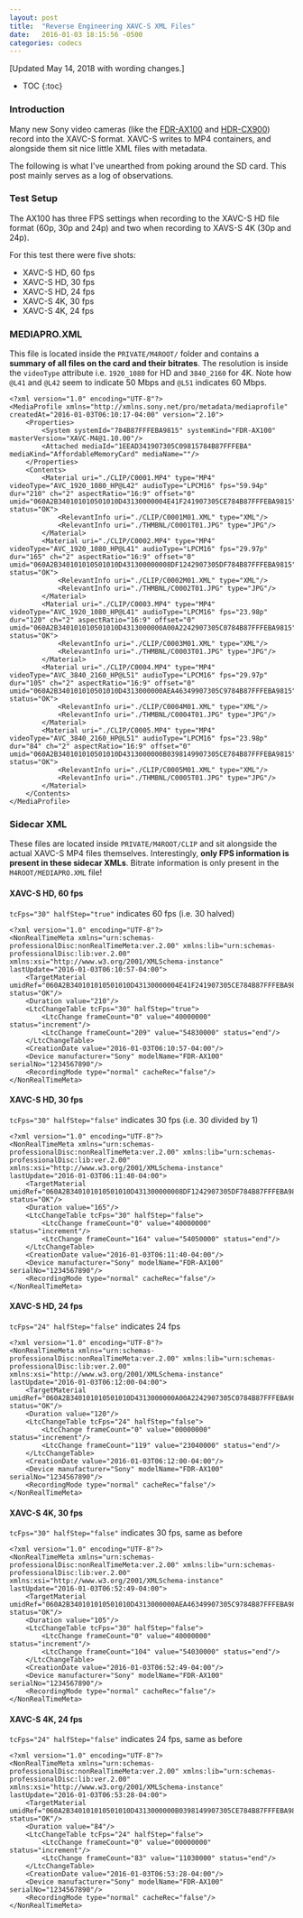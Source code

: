 ```yaml
---
layout: post
title:  "Reverse Engineering XAVC-S XML Files"
date:   2016-01-03 18:15:56 -0500
categories: codecs
---
```


[Updated May 14, 2018 with wording changes.]

* TOC
{:toc}

### Introduction

Many new Sony video cameras (like the [FDR-AX100](http://www.sony.com/electronics/handycam-camcorders/fdr-ax100) and [HDR-CX900](http://www.sony.com/electronics/handycam-camcorders/hdr-cx900)) record into the XAVC-S format. XAVC-S writes to MP4 containers, and alongside them sit nice little XML files with metadata.

The following is what I've unearthed from poking around the SD card. This post mainly serves as a log of observations.

### Test Setup

The AX100 has three FPS settings when recording to the XAVC-S HD file format (60p, 30p and 24p) and two when recording to XAVS-S 4K (30p and 24p).

For this test there were five shots:

* XAVC-S HD, 60 fps
* XAVC-S HD, 30 fps
* XAVC-S HD, 24 fps
* XAVC-S 4K, 30 fps
* XAVC-S 4K, 24 fps

### MEDIAPRO.XML
This file is located inside the `PRIVATE/M4ROOT/` folder and contains a **summary of all files on the card and their bitrates**. The resolution is inside the `videoType` attribute i.e. `1920_1080` for HD and `3840_2160` for 4K. Note how `@L41` and `@L42` seem to indicate 50 Mbps and `@L51` indicates 60 Mbps.

~~~
<?xml version="1.0" encoding="UTF-8"?>
<MediaProfile xmlns="http://xmlns.sony.net/pro/metadata/mediaprofile" createdAt="2016-01-03T06:10:17-04:00" version="2.10">
	<Properties>
		<System systemId="784B87FFFEBA9815" systemKind="FDR-AX100" masterVersion="XAVC-M4@1.10.00"/>
		<Attached mediaId="1EEAD341907305C09815784B87FFFEBA" mediaKind="AffordableMemoryCard" mediaName=""/>
	</Properties>
	<Contents>
		<Material uri="./CLIP/C0001.MP4" type="MP4" videoType="AVC_1920_1080_HP@L42" audioType="LPCM16" fps="59.94p" dur="210" ch="2" aspectRatio="16:9" offset="0" umid="060A2B340101010501010D43130000004E41F241907305CE784B87FFFEBA9815" status="OK">
			<RelevantInfo uri="./CLIP/C0001M01.XML" type="XML"/>
			<RelevantInfo uri="./THMBNL/C0001T01.JPG" type="JPG"/>
		</Material>
		<Material uri="./CLIP/C0002.MP4" type="MP4" videoType="AVC_1920_1080_HP@L41" audioType="LPCM16" fps="29.97p" dur="165" ch="2" aspectRatio="16:9" offset="0" umid="060A2B340101010501010D431300000008DF1242907305DF784B87FFFEBA9815" status="OK">
			<RelevantInfo uri="./CLIP/C0002M01.XML" type="XML"/>
			<RelevantInfo uri="./THMBNL/C0002T01.JPG" type="JPG"/>
		</Material>
		<Material uri="./CLIP/C0003.MP4" type="MP4" videoType="AVC_1920_1080_HP@L41" audioType="LPCM16" fps="23.98p" dur="120" ch="2" aspectRatio="16:9" offset="0" umid="060A2B340101010501010D4313000000A00A2242907305C0784B87FFFEBA9815" status="OK">
			<RelevantInfo uri="./CLIP/C0003M01.XML" type="XML"/>
			<RelevantInfo uri="./THMBNL/C0003T01.JPG" type="JPG"/>
		</Material>
		<Material uri="./CLIP/C0004.MP4" type="MP4" videoType="AVC_3840_2160_HP@L51" audioType="LPCM16" fps="29.97p" dur="105" ch="2" aspectRatio="16:9" offset="0" umid="060A2B340101010501010D4313000000AEA46349907305C9784B87FFFEBA9815" status="OK">
			<RelevantInfo uri="./CLIP/C0004M01.XML" type="XML"/>
			<RelevantInfo uri="./THMBNL/C0004T01.JPG" type="JPG"/>
		</Material>
		<Material uri="./CLIP/C0005.MP4" type="MP4" videoType="AVC_3840_2160_HP@L51" audioType="LPCM16" fps="23.98p" dur="84" ch="2" aspectRatio="16:9" offset="0" umid="060A2B340101010501010D4313000000B0398149907305CE784B87FFFEBA9815" status="OK">
			<RelevantInfo uri="./CLIP/C0005M01.XML" type="XML"/>
			<RelevantInfo uri="./THMBNL/C0005T01.JPG" type="JPG"/>
		</Material>
	</Contents>
</MediaProfile>
~~~

### Sidecar XML

These files are located inside `PRIVATE/M4ROOT/CLIP` and sit alongside the actual XAVC-S MP4 files themselves. Interestingly, **only FPS information is present in these sidecar XMLs**. Bitrate information is only present in the `M4ROOT/MEDIAPRO.XML` file!

#### XAVC-S HD, 60 fps
`tcFps="30" halfStep="true"` indicates 60 fps (i.e. 30 halved)

~~~
<?xml version="1.0" encoding="UTF-8"?>
<NonRealTimeMeta xmlns="urn:schemas-professionalDisc:nonRealTimeMeta:ver.2.00" xmlns:lib="urn:schemas-professionalDisc:lib:ver.2.00" xmlns:xsi="http://www.w3.org/2001/XMLSchema-instance" lastUpdate="2016-01-03T06:10:57-04:00">
	<TargetMaterial umidRef="060A2B340101010501010D43130000004E41F241907305CE784B87FFFEBA9815" status="OK"/>
	<Duration value="210"/>
	<LtcChangeTable tcFps="30" halfStep="true">
		<LtcChange frameCount="0" value="40000000" status="increment"/>
		<LtcChange frameCount="209" value="54830000" status="end"/>
	</LtcChangeTable>
	<CreationDate value="2016-01-03T06:10:57-04:00"/>
	<Device manufacturer="Sony" modelName="FDR-AX100" serialNo="1234567890"/>
	<RecordingMode type="normal" cacheRec="false"/>
</NonRealTimeMeta>
~~~


#### XAVC-S HD, 30 fps
`tcFps="30" halfStep="false"` indicates 30 fps (i.e. 30 divided by 1)

~~~
<?xml version="1.0" encoding="UTF-8"?>
<NonRealTimeMeta xmlns="urn:schemas-professionalDisc:nonRealTimeMeta:ver.2.00" xmlns:lib="urn:schemas-professionalDisc:lib:ver.2.00" xmlns:xsi="http://www.w3.org/2001/XMLSchema-instance" lastUpdate="2016-01-03T06:11:40-04:00">
	<TargetMaterial umidRef="060A2B340101010501010D431300000008DF1242907305DF784B87FFFEBA9815" status="OK"/>
	<Duration value="165"/>
	<LtcChangeTable tcFps="30" halfStep="false">
		<LtcChange frameCount="0" value="40000000" status="increment"/>
		<LtcChange frameCount="164" value="54050000" status="end"/>
	</LtcChangeTable>
	<CreationDate value="2016-01-03T06:11:40-04:00"/>
	<Device manufacturer="Sony" modelName="FDR-AX100" serialNo="1234567890"/>
	<RecordingMode type="normal" cacheRec="false"/>
</NonRealTimeMeta>
~~~

#### XAVC-S HD, 24 fps
`tcFps="24" halfStep="false"` indicates 24 fps

~~~
<?xml version="1.0" encoding="UTF-8"?>
<NonRealTimeMeta xmlns="urn:schemas-professionalDisc:nonRealTimeMeta:ver.2.00" xmlns:lib="urn:schemas-professionalDisc:lib:ver.2.00" xmlns:xsi="http://www.w3.org/2001/XMLSchema-instance" lastUpdate="2016-01-03T06:12:00-04:00">
	<TargetMaterial umidRef="060A2B340101010501010D4313000000A00A2242907305C0784B87FFFEBA9815" status="OK"/>
	<Duration value="120"/>
	<LtcChangeTable tcFps="24" halfStep="false">
		<LtcChange frameCount="0" value="00000000" status="increment"/>
		<LtcChange frameCount="119" value="23040000" status="end"/>
	</LtcChangeTable>
	<CreationDate value="2016-01-03T06:12:00-04:00"/>
	<Device manufacturer="Sony" modelName="FDR-AX100" serialNo="1234567890"/>
	<RecordingMode type="normal" cacheRec="false"/>
</NonRealTimeMeta>
~~~

#### XAVC-S 4K, 30 fps
`tcFps="30" halfStep="false"` indicates 30 fps, same as before

~~~
<?xml version="1.0" encoding="UTF-8"?>
<NonRealTimeMeta xmlns="urn:schemas-professionalDisc:nonRealTimeMeta:ver.2.00" xmlns:lib="urn:schemas-professionalDisc:lib:ver.2.00" xmlns:xsi="http://www.w3.org/2001/XMLSchema-instance" lastUpdate="2016-01-03T06:52:49-04:00">
	<TargetMaterial umidRef="060A2B340101010501010D4313000000AEA46349907305C9784B87FFFEBA9815" status="OK"/>
	<Duration value="105"/>
	<LtcChangeTable tcFps="30" halfStep="false">
		<LtcChange frameCount="0" value="40000000" status="increment"/>
		<LtcChange frameCount="104" value="54030000" status="end"/>
	</LtcChangeTable>
	<CreationDate value="2016-01-03T06:52:49-04:00"/>
	<Device manufacturer="Sony" modelName="FDR-AX100" serialNo="1234567890"/>
	<RecordingMode type="normal" cacheRec="false"/>
</NonRealTimeMeta>
~~~

#### XAVC-S 4K, 24 fps
`tcFps="24" halfStep="false"` indicates 24 fps, same as before

~~~
<?xml version="1.0" encoding="UTF-8"?>
<NonRealTimeMeta xmlns="urn:schemas-professionalDisc:nonRealTimeMeta:ver.2.00" xmlns:lib="urn:schemas-professionalDisc:lib:ver.2.00" xmlns:xsi="http://www.w3.org/2001/XMLSchema-instance" lastUpdate="2016-01-03T06:53:28-04:00">
	<TargetMaterial umidRef="060A2B340101010501010D4313000000B0398149907305CE784B87FFFEBA9815" status="OK"/>
	<Duration value="84"/>
	<LtcChangeTable tcFps="24" halfStep="false">
		<LtcChange frameCount="0" value="00000000" status="increment"/>
		<LtcChange frameCount="83" value="11030000" status="end"/>
	</LtcChangeTable>
	<CreationDate value="2016-01-03T06:53:28-04:00"/>
	<Device manufacturer="Sony" modelName="FDR-AX100" serialNo="1234567890"/>
	<RecordingMode type="normal" cacheRec="false"/>
</NonRealTimeMeta>
~~~
